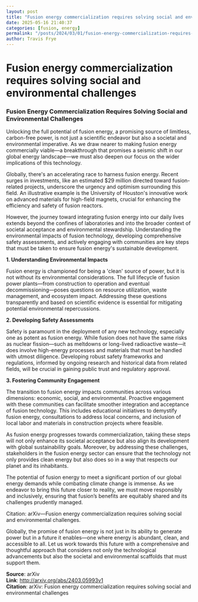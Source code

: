 ```yaml
---
layout: post
title: "Fusion energy commercialization requires solving social and environmental challenges"
date: 2025-05-16 21:40:37
categories: [fusion, energy]
permalink: "/posts/2024/03/01/fusion-energy-commercialization-requires-solving-social-and-environmental-challenges/"
author: Travis Frye
---
```


# Fusion energy commercialization requires solving social and environmental challenges

### Fusion Energy Commercialization Requires Solving Social and Environmental Challenges

Unlocking the full potential of fusion energy, a promising source of limitless, carbon-free power, is not just a scientific endeavor but also a societal and environmental imperative. As we draw nearer to making fusion energy commercially viable—a breakthrough that promises a seismic shift in our global energy landscape—we must also deepen our focus on the wider implications of this technology.

Globally, there's an accelerating race to harness fusion energy. Recent surges in investments, like an estimated $29 million directed toward fusion-related projects, underscore the urgency and optimism surrounding this field. An illustrative example is the University of Houston's innovative work on advanced materials for high-field magnets, crucial for enhancing the efficiency and safety of fusion reactors.

However, the journey toward integrating fusion energy into our daily lives extends beyond the confines of laboratories and into the broader context of societal acceptance and environmental stewardship. Understanding the environmental impacts of fusion technology, developing comprehensive safety assessments, and actively engaging with communities are key steps that must be taken to ensure fusion energy's sustainable development.

**1. Understanding Environmental Impacts**

Fusion energy is championed for being a 'clean' source of power, but it is not without its environmental considerations. The full lifecycle of fusion power plants—from construction to operation and eventual decommissioning—poses questions on resource utilization, waste management, and ecosystem impact. Addressing these questions transparently and based on scientific evidence is essential for mitigating potential environmental repercussions.

**2. Developing Safety Assessments**

Safety is paramount in the deployment of any new technology, especially one as potent as fusion energy. While fusion does not have the same risks as nuclear fission—such as meltdowns or long-lived radioactive waste—it does involve high-energy processes and materials that must be handled with utmost diligence. Developing robust safety frameworks and regulations, informed by ongoing research and historical data from related fields, will be crucial in gaining public trust and regulatory approval.

**3. Fostering Community Engagement**

The transition to fusion energy impacts communities across various dimensions: economic, social, and environmental. Proactive engagement with these communities can facilitate smoother integration and acceptance of fusion technology. This includes educational initiatives to demystify fusion energy, consultations to address local concerns, and inclusion of local labor and materials in construction projects where feasible.

As fusion energy progresses towards commercialization, taking these steps will not only enhance its societal acceptance but also align its development with global sustainability goals. Moreover, by addressing these challenges, stakeholders in the fusion energy sector can ensure that the technology not only provides clean energy but also does so in a way that respects our planet and its inhabitants.

The potential of fusion energy to meet a significant portion of our global energy demands while combating climate change is immense. As we endeavor to bring this future closer to reality, we must move responsibly and inclusively, ensuring that fusion’s benefits are equitably shared and its challenges prudently managed.

Citation: arXiv—Fusion energy commercialization requires solving social and environmental challenges.

Globally, the promise of fusion energy is not just in its ability to generate power but in a future it enables—one where energy is abundant, clean, and accessible to all. Let us work towards this future with a comprehensive and thoughtful approach that considers not only the technological advancements but also the societal and environmental scaffolds that must support them.

**Source**: arXiv  
**Link**: http://arxiv.org/abs/2403.05993v1  
**Citation**: arXiv: Fusion energy commercialization requires solving social and
  environmental challenges
